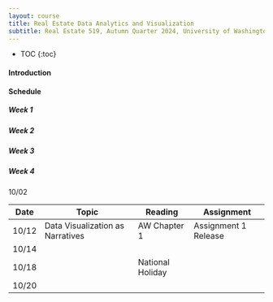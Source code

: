 ```yaml
---
layout: course
title: Real Estate Data Analytics and Visualization
subtitle: Real Estate 519, Autumn Quarter 2024, University of Washington
---
```

- TOC 
{:toc}
#### Introduction


#### Schedule

##### Week 1
##### Week 2
##### Week 3
##### Week 4
10/02







| Date  | Topic                            | Reading          | Assignment           |
| ----- | -------------------------------- | ---------------- | -------------------- |
| 10/12 | Data Visualization as Narratives | AW Chapter 1     | Assignment 1 Release |
| 10/14 |                                  |                  |                      |
| 10/18 |                                  | National Holiday |                      |
| 10/20 |                                  |                  |                      |